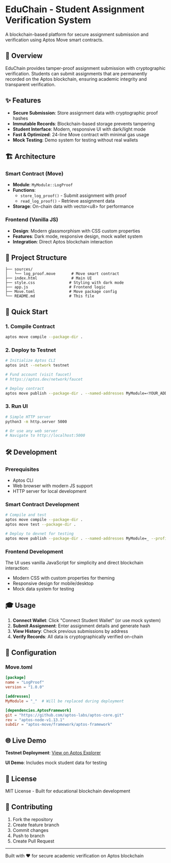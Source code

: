 # EduChain - Student Assignment Verification System

A blockchain-based platform for secure assignment submission and verification using Aptos Move smart contracts.

## 🎯 Overview

EduChain provides tamper-proof assignment submission with cryptographic verification. Students can submit assignments that are permanently recorded on the Aptos blockchain, ensuring academic integrity and transparent verification.

## ✨ Features

- **Secure Submission**: Store assignment data with cryptographic proof hashes
- **Immutable Records**: Blockchain-based storage prevents tampering
- **Student Interface**: Modern, responsive UI with dark/light mode
- **Fast & Optimized**: 24-line Move contract with minimal gas usage
- **Mock Testing**: Demo system for testing without real wallets

## 🏗️ Architecture

### Smart Contract (Move)
- **Module**: `MyModule::LogProof`
- **Functions**: 
  - `store_log_proof()` - Submit assignment with proof
  - `read_log_proof()` - Retrieve assignment data
- **Storage**: On-chain data with vector&lt;u8&gt; for performance

### Frontend (Vanilla JS)
- **Design**: Modern glassmorphism with CSS custom properties
- **Features**: Dark mode, responsive design, mock wallet system
- **Integration**: Direct Aptos blockchain interaction

## 📁 Project Structure

```
├── sources/
│   └── log_proof.move       # Move smart contract
├── index.html               # Main UI
├── style.css               # Styling with dark mode
├── app.js                  # Frontend logic
├── Move.toml               # Move package config
└── README.md               # This file
```

## 🚀 Quick Start

### 1. Compile Contract
```bash
aptos move compile --package-dir .
```

### 2. Deploy to Testnet
```bash
# Initialize Aptos CLI
aptos init --network testnet

# Fund account (visit faucet)
# https://aptos.dev/network/faucet

# Deploy contract
aptos move publish --package-dir . --named-addresses MyModule=<YOUR_ADDRESS>
```

### 3. Run UI
```bash
# Simple HTTP server
python3 -m http.server 5000

# Or use any web server
# Navigate to http://localhost:5000
```

## 🛠️ Development

### Prerequisites
- Aptos CLI
- Web browser with modern JS support
- HTTP server for local development

### Smart Contract Development
```bash
# Compile and test
aptos move compile --package-dir .
aptos move test --package-dir .

# Deploy to devnet for testing
aptos move publish --package-dir . --named-addresses MyModule=_ --profile devnet
```

### Frontend Development
The UI uses vanilla JavaScript for simplicity and direct blockchain interaction:
- Modern CSS with custom properties for theming
- Responsive design for mobile/desktop
- Mock data system for testing

## 🎓 Usage

1. **Connect Wallet**: Click "Connect Student Wallet" (or use mock system)
2. **Submit Assignment**: Enter assignment details and generate hash
3. **View History**: Check previous submissions by address
4. **Verify Records**: All data is cryptographically verified on-chain

## 🔧 Configuration

### Move.toml
```toml
[package]
name = "LogProof"
version = "1.0.0"

[addresses]
MyModule = "_"  # Will be replaced during deployment

[dependencies.AptosFramework]
git = "https://github.com/aptos-labs/aptos-core.git"
rev = "aptos-node-v1.13.1"
subdir = "aptos-move/framework/aptos-framework"
```

## 🌐 Live Demo

**Testnet Deployment**: [View on Aptos Explorer](https://explorer.aptoslabs.com/)

**UI Demo**: Includes mock student data for testing

## 📝 License

MIT License - Built for educational blockchain development

## 🤝 Contributing

1. Fork the repository
2. Create feature branch
3. Commit changes
4. Push to branch
5. Create Pull Request

---

Built with ❤️ for secure academic verification on Aptos blockchain